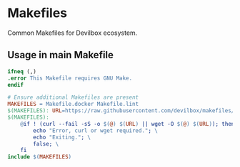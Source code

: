 # Makefiles

Common Makefiles for Devilbox ecosystem.


## Usage in main Makefile

```makefile
ifneq (,)
.error This Makefile requires GNU Make.
endif

# Ensure additional Makefiles are present
MAKEFILES = Makefile.docker Makefile.lint
$(MAKEFILES): URL=https://raw.githubusercontent.com/devilbox/makefiles/master/$(@)
$(MAKEFILES):
	@if ! (curl --fail -sS -o $(@) $(URL) || wget -O $(@) $(URL)); then \
		echo "Error, curl or wget required."; \
		echo "Exiting."; \
		false; \
	fi
include $(MAKEFILES)
```
